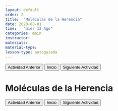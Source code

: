 ```yaml
---
layout: default
order: 2
title:  "Moléculas de la Herencia"
date: 2020-08-01
time:   "mier 12 Ago"
categories: main
instructor: 
materials: 
material-type: 
lesson-type: autoguiada
---
```


<a href="https://pesalerno.github.io/genetica-ago-2020/main/2020/08/01/1_introduccion.html"><button>Actividad Anterior</button></a>		<a href="https://pesalerno.github.io/genetica-ago-2020/"><button>Inicio</button></a>    <a href="https://pesalerno.github.io/genetica-ago-2020/main/2020/06/11/3_mutaciones.html"><button>Siguiente Actividad</button></a>

# Moléculas de la Herencia


<a href="https://pesalerno.github.io/genetica-ago-2020/main/2020/08/01/1_introduccion.html"><button>Actividad Anterior</button></a>		<a href="https://pesalerno.github.io/genetica-ago-2020/"><button>Inicio</button></a>    <a href="https://pesalerno.github.io/genetica-ago-2020/main/2020/06/11/3_mutaciones.html"><button>Siguiente Actividad</button></a>
